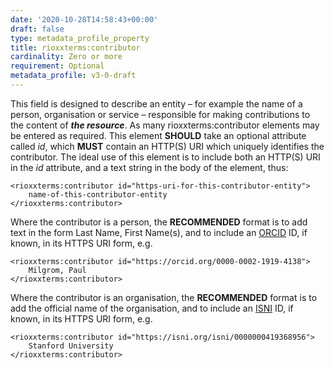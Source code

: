 ```yaml
---
date: '2020-10-28T14:58:43+00:00'
draft: false
type: metadata_profile_property
title: rioxxterms:contributor
cardinality: Zero or more
requirement: Optional
metadata_profile: v3-0-draft
---
```

This field is designed to describe an entity – for example the name of a person, organisation or service – responsible for making contributions to the content of ***the resource***. As many rioxxterms:contributor elements may be entered as required. This element **SHOULD** take an optional attribute called *id*, which **MUST** contain an HTTP(S) URI which uniquely identifies the contributor. The ideal use of this element is to include both an HTTP(S) URI in the *id* attribute, and a text string in the body of the element, thus:

<pre><code class="language-xml">&lt;rioxxterms:contributor id="https-uri-for-this-contributor-entity"&gt;
    name-of-this-contributor-entity
&lt;/rioxxterms:contributor&gt;
</code></pre>


Where the contributor is a person, the **RECOMMENDED** format is to add text in the form Last Name, First Name(s), and to include an [ORCID](http://orcid.org) ID, if known, in its HTTPS URI form, e.g.

<pre><code class="language-xml">&lt;rioxxterms:contributor id="https://orcid.org/0000-0002-1919-4138"&gt;
    Milgrom, Paul
&lt;/rioxxterms:contributor&gt;
</code></pre>

Where the contributor is an organisation, the **RECOMMENDED** format is to add the official name of the organisation, and to include an [ISNI](http://isni.org) ID, if known, in its HTTPS URI form, e.g.

<pre><code class="language-xml">&lt;rioxxterms:contributor id="https://isni.org/isni/0000000419368956"&gt;
    Stanford University
&lt;/rioxxterms:contributor&gt;
</code></pre>

